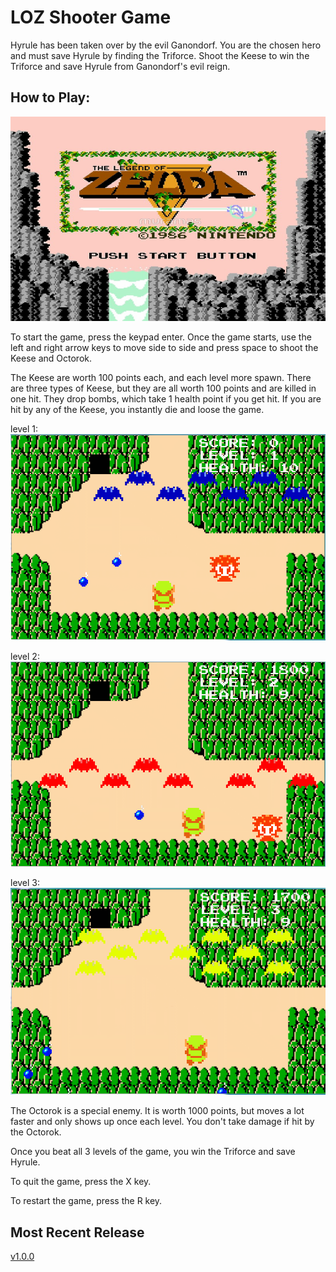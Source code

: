 # LOZ Shooter Game
Hyrule has been taken over by the evil Ganondorf. You are the chosen hero and must save Hyrule by finding the Triforce. Shoot the Keese to win the Triforce and save Hyrule from Ganondorf's evil reign.

## How to Play:
![alt text][startscreen]

[startscreen]: https://raw.githubusercontent.com/oschre7741/LOZ_Shooter/master/space-war/images/startscreen.png "Startscreen Title Text 1"

To start the game, press the keypad enter. Once the game starts, use the left and right arrow keys to move side to side and press space to shoot the Keese and Octorok. 

The Keese are worth 100 points each, and each level more spawn. There are three types of Keese, but they are all worth 100 points and are killed in one hit. They drop bombs, which take 1 health point if you get hit. If you are hit by any of the Keese, you instantly die and loose the game.

level 1:
![alt text][level 1]

[level 1]: https://raw.githubusercontent.com/oschre7741/LOZ_Shooter/master/space-war/screenshots/level1.PNG "level 1 Title Text 2"

level 2:
![alt text][level 2]

[level 2]: https://raw.githubusercontent.com/oschre7741/LOZ_Shooter/master/space-war/screenshots/level2.PNG "level 2 Title Text 3"

level 3:
![alt text][level 3]

[level 3]: https://raw.githubusercontent.com/oschre7741/LOZ_Shooter/master/space-war/screenshots/level3.PNG "level 3 Title Text 4"

The Octorok is a special enemy. It is worth 1000 points, but moves a lot faster and only shows up once each level. You don't take damage if hit by the Octorok.

Once you beat all 3 levels of the game, you win the Triforce and save Hyrule. 

To quit the game, press the X key.

To restart the game, press the R key.

## Most Recent Release
[v1.0.0](https://github.com/oschre7741/LOZ_Shooter/releases/tag/v1.0.0)
